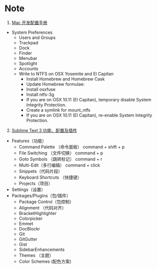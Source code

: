 # Note

1. [Mac 开发配置手册](https://github.com/August7752/Note/blob/master/August/Mac/Mac%20%E5%BC%80%E5%8F%91%E9%85%8D%E7%BD%AE%E6%89%8B%E5%86%8C.md)
  - System Preferences
    - Users and Groups
    - Trackpad
    - Dock
    - Finder
    - Menubar
    - Spotlight
    - Accounts
    - Write to NTFS on OSX Yosemite and El Capitan
      - Install Homebrew and Homebrew Cask
      - Update Homebrew formulae:
      - Install osxfuse
      - Install ntfs-3g
      - If you are on OSX 10.11 (El Capitan), temporary disable System Integrity Protection.
      - Create a symlink for mount_ntfs
      - If you are on OSX 10.11 (El Capitan), re-enable System Integrity Protection.

2. [Sublime Text 3 功能、配置及插件](https://github.com/August7752/Note/blob/master/August/Mac/Sublime%20Text%203%20%E5%8A%9F%E8%83%BD%E3%80%81%E9%85%8D%E7%BD%AE%E5%8F%8A%E6%8F%92%E4%BB%B6.md)
  - Features（功能）
    - Command Palette （命令面板） command + shift + p
    - File Switching （文件切换） command + p
    - Goto Symbols （跳转标记） command + r
    - Multi-Edit（多行编辑） command + click
    - Snippets（代码片段）
    - Keyboard Shortcuts （快捷键）
    - Projects（项目）
  - Settings（设置）
  - Packages/Plugins（包/插件）
    - Package Control（包控制）
    - Alignment （代码对齐）
    - BracketHighlighter
    - Colorpicker
    - Emmet
    - DocBlockr
    - Git
    - GitGutter
    - Gist
    - SidebarEnhancements
    - Themes （主题）
    - Color Schemes (配色方案)
